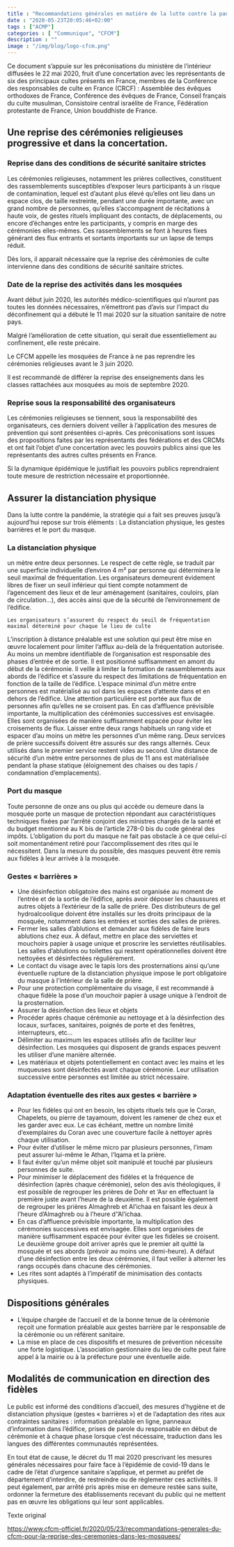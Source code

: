 ```yaml
---
title : "Recommandations générales en matière de la lutte contre la pandémie de SARS-COV-2 lors des cérémonies cultuelles"
date : "2020-05-23T20:05:46+02:00"
tags : ["ACMP"]
categories : [ "Communique", "CFCM"]
description : ""
image : "/img/blog/logo-cfcm.png"
---
```


Ce document s’appuie sur les préconisations du ministère de l’intérieur
diffusées le 22 mai 2020, fruit d’une concertation avec les représentants de six
des principaux cultes présents en France, membres de la Conférence des
responsables de culte en France (CRCF) : Assemblée des évêques orthodoxes de
France, Conférence des évêques de France, Conseil français du culte musulman,
Consistoire central israélite de France, Fédération protestante de France, Union
bouddhiste de France.


## Une reprise des cérémonies religieuses progressive et dans la concertation.
### Reprise dans des conditions de sécurité sanitaire strictes

Les cérémonies religieuses, notamment les prières collectives, constituent des
rassemblements susceptibles d’exposer leurs participants à un risque de
contamination, lequel est d’autant plus élevé qu’elles ont lieu dans un espace
clos, de taille restreinte, pendant une durée importante, avec un grand nombre
de personnes, qu’elles s’accompagnent de récitations à haute voix, de gestes
rituels impliquant des contacts, de déplacements, ou encore d’échanges entre les
participants, y compris en marge des cérémonies elles-mêmes. Ces rassemblements
se font à heures fixes générant des flux entrants et sortants importants sur un
lapse de temps réduit.

Dès lors, il apparait nécessaire que la reprise des cérémonies de culte
intervienne dans des conditions de sécurité sanitaire strictes.

### Date de la reprise des activités dans les mosquées

Avant début juin 2020, les autorités médico-scientifiques qui n’auront pas
toutes les données nécessaires, n’émettront pas d’avis sur l’impact du
déconfinement qui a débuté le 11 mai 2020 sur la situation sanitaire de notre
pays.

Malgré l’amélioration de cette situation, qui serait due essentiellement au
confinement, elle reste précaire.

Le CFCM appelle les mosquées de France à ne pas reprendre les cérémonies
religieuses avant le 3 juin 2020.

Il est recommandé de différer la reprise des enseignements dans les classes
rattachées aux mosquées au mois de septembre 2020.

### Reprise sous la responsabilité des organisateurs

Les cérémonies religieuses se tiennent, sous la responsabilité des
organisateurs, ces derniers doivent veiller à l’application des mesures de
prévention qui sont présentées ci-après. Ces préconisations sont issues des
propositions faites par les représentants des fédérations et des CRCMs et ont
fait l’objet d’une concertation avec les pouvoirs publics ainsi que les
représentants des autres cultes présents en France.

Si la dynamique épidémique le justifiait les pouvoirs publics reprendraient
toute mesure de restriction nécessaire et proportionnée.

## Assurer la distanciation physique

Dans la lutte contre la pandémie, la stratégie qui a fait ses preuves jusqu’à
aujourd’hui repose sur trois éléments : La distanciation physique, les gestes
barrières et le port du masque.

### La distanciation physique

un mètre entre deux personnes. Le respect de cette règle, se traduit par une
superficie individuelle d’environ 4 m² par personne qui déterminera le seuil
maximal de fréquentation. Les organisateurs demeurent évidement libres de fixer
un seuil inférieur qui tient compte notamment de l’agencement des lieux et de
leur aménagement (sanitaires, couloirs, plan de circulation…), des accès ainsi
que de la sécurité de l’environnement de l’édifice.

    Les organisateurs s’assurent du respect du seuil de fréquentation maximal déterminé pour chaque le lieu de culte

L’inscription à distance préalable est une solution qui peut être mise en œuvre
localement pour limiter l’afflux au-delà de la fréquentation autorisée. Au moins
un membre identifiable de l’organisation est responsable des phases d’entrée et
de sortie. Il est positionné suffisamment en amont du début de la cérémonie. Il
veille à limiter la formation de rassemblements aux abords de l’édifice et
s’assure du respect des limitations de fréquentation en fonction de la taille de
l’édifice. L’espace minimal d’un mètre entre personnes est matérialisé au sol
dans les espaces d’attente dans et en dehors de l’édifice. Une attention
particulière est portée aux flux de personnes afin qu’elles ne se croisent pas.
En cas d’affluence prévisible importante, la multiplication des cérémonies
successives est envisagée. Elles sont organisées de manière suffisamment espacée
pour éviter les croisements de flux. Laisser entre deux rangs habituels un rang
vide et espacer d’au moins un mètre les personnes d’un même rang. Deux services
de prière successifs doivent être assurés sur des rangs alternés. Ceux utilisés
dans le premier service restent vides au second. Une distance de sécurité d’un
mètre entre personnes de plus de 11 ans est matérialisée pendant la phase
statique (éloignement des chaises ou des tapis / condamnation d’emplacements).

### Port du masque

Toute personne de onze ans ou plus qui accède ou demeure dans la mosquée porte
un masque de protection répondant aux caractéristiques techniques fixées par
l’arrêté conjoint des ministres chargés de la santé et du budget mentionné au K
bis de l’article 278-0 bis du code général des impôts. L’obligation du port du
masque ne fait pas obstacle à ce que celui-ci soit momentanément retiré pour
l’accomplissement des rites qui le nécessitent. Dans la mesure du possible, des
masques peuvent être remis aux fidèles à leur arrivée à la mosquée.


### Gestes « barrières »

* Une désinfection obligatoire des mains est organisée au moment de l’entrée et de la sortie de l’édifice, après avoir déposer les chaussures et autres objets à l’extérieur de la salle de prière. Des distributeurs de gel hydroalcoolique doivent être installés sur les droits principaux de la mosquée, notamment dans les entrées et sorties des salles de prières.
* Fermer les salles d’ablutions et demander aux fidèles de faire leurs ablutions chez eux. À défaut, mettre en place des serviettes et mouchoirs papier à usage unique et proscrire les serviettes réutilisables. Les salles d’ablutions ou toilettes qui restent opérationnelles doivent être nettoyées et désinfectées régulièrement.
* Le contact du visage avec le tapis lors des prosternations ainsi qu’une éventuelle rupture de la distanciation physique impose le port obligatoire du masque à l’intérieur de la salle de prière.
* Pour une protection complémentaire du visage, il est recommandé à chaque fidèle la pose d’un mouchoir papier à usage unique à l’endroit de la prosternation.
* Assurer la désinfection des lieux et objets
* Procéder après chaque cérémonie au nettoyage et à la désinfection des locaux, surfaces, sanitaires, poignés de porte et des fenêtres, interrupteurs, etc…
* Délimiter au maximum les espaces utilisés afin de faciliter leur désinfection. Les mosquées qui disposent de grands espaces peuvent les utiliser d’une manière alternée.
* Les matériaux et objets potentiellement en contact avec les mains et les muqueuses sont désinfectés avant chaque cérémonie. Leur utilisation successive entre personnes est limitée au strict nécessaire.

### Adaptation éventuelle des rites aux gestes « barrière »

* Pour les fidèles qui ont en besoin, les objets rituels tels que le Coran, Chapelets, ou pierre de tayamoum, doivent les ramener de chez eux et les garder avec eux. Le cas échéant, mettre un nombre limité d’exemplaires du Coran avec une couverture facile à nettoyer après chaque utilisation.
* Pour éviter d’utiliser le même micro par plusieurs personnes, l’imam peut assurer lui-même le Athan, l’Iqama et la prière.
* Il faut éviter qu’un même objet soit manipulé et touché par plusieurs personnes de suite.
* Pour minimiser le déplacement des fidèles et la fréquence de désinfection (après chaque cérémonie), selon des avis théologiques, il est possible de regrouper les prières de Dohr et ‘Asr en effectuant la première juste avant l’heure de la deuxième. Il est possible également de regrouper les prières Almaghreb et Al’ichaa en faisant les deux à l’heure d’Almaghreb ou à l’heure d’’Al’ichaa.
* En cas d’affluence prévisible importante, la multiplication des cérémonies successives est envisagée. Elles sont organisées de manière suffisamment espacée pour éviter que les fidèles se croisent. Le deuxième groupe doit arriver après que le premier ait quitté la mosquée et ses abords (prévoir au moins une demi-heure). A défaut d’une désinfection entre les deux cérémonies, il faut veiller à alterner les rangs occupés dans chacune des cérémonies.
* Les rites sont adaptés à l’impératif de minimisation des contacts physiques.

## Dispositions générales

* L’équipe chargée de l’accueil et de la bonne tenue de la cérémonie reçoit une formation préalable aux gestes barrière par le responsable de la cérémonie ou un référent sanitaire.
* La mise en place de ces dispositifs et mesures de prévention nécessite une forte logistique. L’association gestionnaire du lieu de culte peut faire appel à la mairie ou à la préfecture pour une éventuelle aide.

## Modalités de communication en direction des fidèles


Le public est informé des conditions d’accueil, des mesures d’hygiène et de
distanciation physique (gestes « barrières ») et de l’adaptation des rites aux
contraintes sanitaires : information préalable en ligne, panneaux d’information
dans l’édifice, prises de parole du responsable en début de cérémonie et à
chaque phase lorsque c’est nécessaire, traduction dans les langues des
différentes communautés représentées.


En tout état de cause, le décret du 11 mai 2020 prescrivant les mesures
générales nécessaires pour faire face à l’épidémie de covid-19 dans le cadre de
l’état d’urgence sanitaire s’applique, et permet au préfet de département
d’interdire, de restreindre ou de règlementer ces activités. Il peut également,
par arrêté pris après mise en demeure restée sans suite, ordonner la fermeture
des établissements recevant du public qui ne mettent pas en œuvre les
obligations qui leur sont applicables.

Texte original

https://www.cfcm-officiel.fr/2020/05/23/recommandations-generales-du-cfcm-pour-la-reprise-des-ceremonies-dans-les-mosquees/
